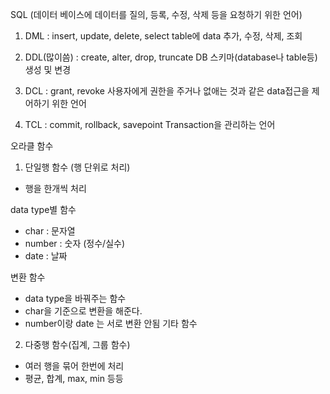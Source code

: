 SQL
(데이터 베이스에 데이터를 질의, 등록, 수정, 삭제 등을 요청하기 위한 언어)

1. DML : insert, update, delete, select
table에 data 추가, 수정, 삭제, 조회

2. DDL(많이씀) : create, alter, drop, truncate
DB 스키마(database나 table등) 생성 및 변경

3. DCL : grant, revoke
사용자에게 권한을 주거나 없애는 것과 같은 data접근을 제어하기 위한 언어

4. TCL : commit, rollback, savepoint
Transaction을 관리하는 언어

오라클 함수

1. 단일행 함수 (행 단위로 처리)
 - 행을 한개씩 처리
 
data type별 함수
  - char : 문자열
  - number : 숫자 (정수/실수)
  - date : 날짜

변환 함수
  - data type을 바꿔주는 함수
  - char을 기준으로 변환을 해준다.
  - number이랑 date 는 서로 변환 안됨
기타 함수

2. 다중행 함수(집계, 그룹 함수)
  - 여러 행을 묶어 한번에 처리
  - 평균, 합계, max, min 등등
